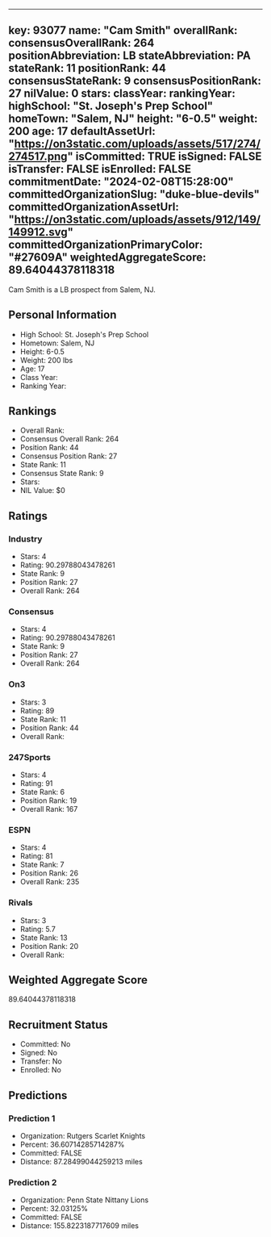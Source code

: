 ---
  key: 93077
  name: "Cam Smith"
  overallRank: 
  consensusOverallRank: 264
  positionAbbreviation: LB
  stateAbbreviation: PA
  stateRank: 11
  positionRank: 44
  consensusStateRank: 9
  consensusPositionRank: 27
  nilValue: 0
  stars: 
  classYear: 
  rankingYear: 
  highSchool: "St. Joseph's Prep School"
  homeTown: "Salem, NJ"
  height: "6-0.5"
  weight: 200
  age: 17
  defaultAssetUrl: "https://on3static.com/uploads/assets/517/274/274517.png"
  isCommitted: TRUE
  isSigned: FALSE
  isTransfer: FALSE
  isEnrolled: FALSE
  commitmentDate: "2024-02-08T15:28:00"
  committedOrganizationSlug: "duke-blue-devils"
  committedOrganizationAssetUrl: "https://on3static.com/uploads/assets/912/149/149912.svg"
  committedOrganizationPrimaryColor: "#27609A"
  weightedAggregateScore: 89.64044378118318
  ---
  
  Cam Smith is a LB prospect from Salem, NJ.
  
  ## Personal Information
  - High School: St. Joseph's Prep School
  - Hometown: Salem, NJ
  - Height: 6-0.5
  - Weight: 200 lbs
  - Age: 17
  - Class Year: 
  - Ranking Year: 
  
  ## Rankings
  - Overall Rank: 
  - Consensus Overall Rank: 264
  - Position Rank: 44
  - Consensus Position Rank: 27
  - State Rank: 11
  - Consensus State Rank: 9
  - Stars: 
  - NIL Value: $0
  
  ## Ratings
  
  ### Industry
  - Stars: 4
  - Rating: 90.29788043478261
  - State Rank: 9
  - Position Rank: 27
  - Overall Rank: 264
  
  ### Consensus
  - Stars: 4
  - Rating: 90.29788043478261
  - State Rank: 9
  - Position Rank: 27
  - Overall Rank: 264
  
  ### On3
  - Stars: 3
  - Rating: 89
  - State Rank: 11
  - Position Rank: 44
  - Overall Rank: 
  
  ### 247Sports
  - Stars: 4
  - Rating: 91
  - State Rank: 6
  - Position Rank: 19
  - Overall Rank: 167
  
  ### ESPN
  - Stars: 4
  - Rating: 81
  - State Rank: 7
  - Position Rank: 26
  - Overall Rank: 235
  
  ### Rivals
  - Stars: 3
  - Rating: 5.7
  - State Rank: 13
  - Position Rank: 20
  - Overall Rank: 
  
  ## Weighted Aggregate Score
  89.64044378118318
  
  ## Recruitment Status
  - Committed: No
  - Signed: No
  - Transfer: No
  - Enrolled: No
  
  
  
  ## Predictions
  
  ### Prediction 1
  - Organization: Rutgers Scarlet Knights
  - Percent: 36.60714285714287%
  - Committed: FALSE
  - Distance: 87.28499044259213 miles
  
  ### Prediction 2
  - Organization: Penn State Nittany Lions
  - Percent: 32.03125%
  - Committed: FALSE
  - Distance: 155.8223187717609 miles
  
